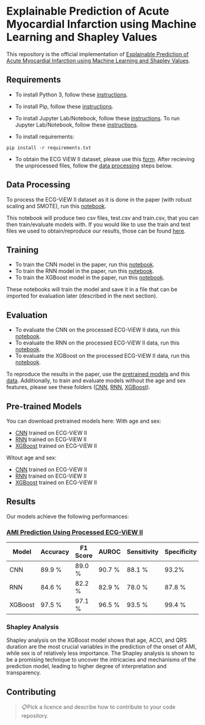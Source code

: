 # Explainable Prediction of Acute Myocardial Infarction using Machine Learning and Shapley Values

This repository is the official implementation of [Explainable Prediction of Acute Myocardial Infarction using Machine Learning and Shapley Values](https://arxiv.org/abs/2030.12345). 


## Requirements

* To install Python 3, follow these [instructions](https://realpython.com/installing-python/). 
* To install Pip, follow these [instructions](https://pip.pypa.io/en/stable/installing/).
* To install Jupyter Lab/Notebook, follow these [instructions](https://jupyterlab.readthedocs.io/en/stable/getting_started/installation.html). To run Jupyter Lab/Notebook, follow these [instructions](https://jupyter.readthedocs.io/en/latest/running.html). 

* To install requirements:

```setup
pip install -r requirements.txt
```

* To obtain the ECG ViEW II dataset, please use this [form](http://ecgview.org/ECG_ViEW.asp). After recieving the unprocessed files, follow the [data processing](https://github.com/lujainibrahim/ecg-view-machine-learning#data-processing) steps below. 


## Data Processing

To process the ECG-ViEW II dataset as it is done in the paper (with robust scaling and SMOTE), run this [notebook](https://github.com/lujainibrahim/ecg-view-machine-learning/blob/master/data%20processing/data_processing.ipynb).

This notebook will produce two csv files, test.csv and train.csv, that you can then train/evaluate models with. If you would like to use the train and test files we used to obtain/reproduce our results, those can be found [here](https://drive.google.com/drive/folders/1-WcMjYm-jhuvE1vDpW76HkYW-xrOuPQ6?usp=sharing).

## Training

* To train the CNN model in the paper, run this [notebook](https://github.com/lujainibrahim/ecg-view-machine-learning/blob/master/CNN/CNN_train.ipynb).
* To train the RNN model in the paper, run this [notebook](https://github.com/lujainibrahim/ecg-view-machine-learning/blob/master/RNN/RNN_train.ipynb).
* To train the XGBoost model in the paper, run this [notebook]().

These notebooks will train the model and save it in a file that can be imported for evaluation later (described in the next section). 

## Evaluation

* To evaluate the CNN on the processed ECG-ViEW II data, run this [notebook](https://github.com/lujainibrahim/ecg-view-machine-learning/blob/master/CNN/CNN_evaluate.ipynb).
* To evaluate the RNN on the processed ECG-ViEW II data, run this [notebook](https://github.com/lujainibrahim/ecg-view-machine-learning/blob/master/RNN/RNN_evaluate.ipynb).
* To evaluate the XGBoost on the processed ECG-ViEW II data, run this [notebook]().

To reproduce the results in the paper, use the [pretrained models](https://github.com/lujainibrahim/ecg-view-machine-learning#pre-trained-models) and this [data](https://drive.google.com/drive/folders/1-WcMjYm-jhuvE1vDpW76HkYW-xrOuPQ6?usp=sharing). Additionally, to train and evaluate models without the age and sex features, please see these folders ([CNN](https://github.com/lujainibrahim/ecg-view-machine-learning/tree/master/CNN/no%20agesex), [RNN](https://github.com/lujainibrahim/ecg-view-machine-learning/tree/master/RNN/no%20agesex), [XGBoost]()).

## Pre-trained Models

You can download pretrained models here:
With age and sex: 
- [CNN](https://github.com/lujainibrahim/ecg-view-machine-learning/blob/master/CNN/cnn_ecgview.h5) trained on ECG-ViEW II
- [RNN](https://github.com/lujainibrahim/ecg-view-machine-learning/blob/master/RNN/model21_5_1_final.h5) trained on ECG-ViEW II
- [XGBoost]() trained on ECG-ViEW II

Witout age and sex: 
- [CNN](https://github.com/lujainibrahim/ecg-view-machine-learning/blob/master/CNN/CNN_noagesex.ipynb) trained on ECG-ViEW II
- [RNN](https://github.com/lujainibrahim/ecg-view-machine-learning/blob/master/RNN/no%20agesex/model_noageandsex1_final.h5) trained on ECG-ViEW II
- [XGBoost]() trained on ECG-ViEW II

## Results

Our models achieve the following performances:

### [AMI Prediction Using Processed ECG-ViEW II](https://drive.google.com/drive/folders/1-WcMjYm-jhuvE1vDpW76HkYW-xrOuPQ6?usp=sharing)

| Model      | Accuracy  | F1 Score | AUROC | Sensitivity | Specificity |
| ------------------ |---------------- | -------------- | -------------- | -------------- | -------------- |
|CNN   |    89.9 %         |     89.0 %       |90.7 %|88.1 %|93.2%|
|RNN   |    84.6 %         |     82.2 %       |82.9 %|78.0 %|87.8 %|
|XGBoost   |    97.5 %         |     97.1 %       |96.5 %|93.5 %|99.4 %|


### Shapley Analysis 

Shapley analysis on the XGBoost model shows that age, ACCI, and QRS duration are the most crucial variables in the prediction of the onset of AMI, while sex is of relatively less importance. The Shapley analysis is shown to be a promising technique to uncover the intricacies and mechanisms of the prediction model, leading to higher degree of interpretation and transparency.

## Contributing

> 📋Pick a licence and describe how to contribute to your code repository. 
